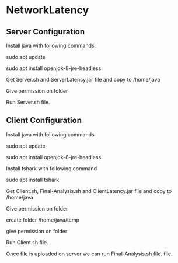 # NetworkLatency
## Server Configuration

Install java with following commands.

sudo apt update

sudo apt install openjdk-8-jre-headless

Get Server.sh and ServerLatency.jar file and copy to /home/java

Give permission on folder

Run Server.sh file.

## Client Configuration

Install java with following commands

sudo apt update

sudo apt install openjdk-8-jre-headless

Install tshark with following command

sudo apt install tshark

Get Client.sh, Final-Analysis.sh and ClientLatency.jar file and copy to /home/java

Give permission on folder

create folder /home/java/temp

give permission on folder

Run Client.sh file.

Once file is uploaded on server we can run Final-Analysis.sh file.
 file.
